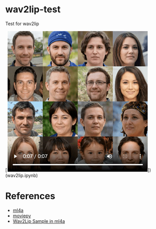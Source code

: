 # wav2lip-test
Test for wav2lip

[![Sample](sample.jpg)])(wav2lip.ipynb)


# References
- [ml4a](https://github.com/ml4a/ml4a/)
- [moviepy](https://zulko.github.io/moviepy/)
- [Wav2Lip Sample in ml4a](https://github.com/ml4a/ml4a/blob/master/examples/models/Wav2Lip.ipynb)
